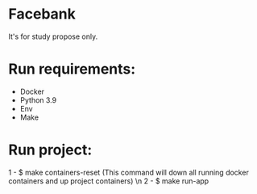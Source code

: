 # Facebank

It's for study propose only.


# Run requirements:

* Docker
* Python 3.9
* Env
* Make


# Run project:
1 - $ make containers-reset (This command will down all running docker containers and up project containers) \n
2 - $ make run-app

